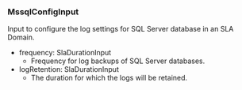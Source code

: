 ### MssqlConfigInput
Input to configure the log settings for SQL Server database in an SLA Domain.

- frequency: SlaDurationInput
  - Frequency for log backups of SQL Server databases.
- logRetention: SlaDurationInput
  - The duration for which the logs will be retained.
